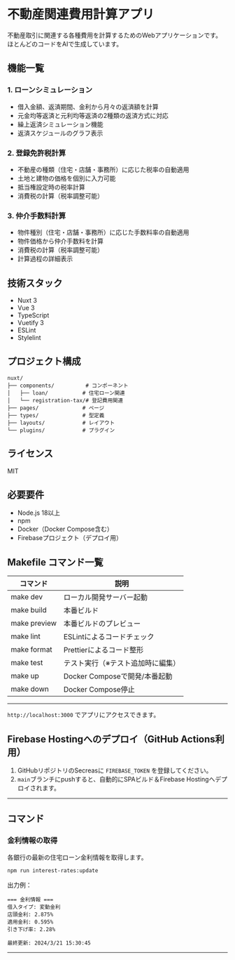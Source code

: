 # 不動産関連費用計算アプリ

不動産取引に関連する各種費用を計算するためのWebアプリケーションです。ほとんどのコードをAIで生成しています。

## 機能一覧

### 1. ローンシミュレーション
- 借入金額、返済期間、金利から月々の返済額を計算
- 元金均等返済と元利均等返済の2種類の返済方式に対応
- 繰上返済シミュレーション機能
- 返済スケジュールのグラフ表示

### 2. 登録免許税計算
- 不動産の種類（住宅・店舗・事務所）に応じた税率の自動適用
- 土地と建物の価格を個別に入力可能
- 抵当権設定時の税率計算
- 消費税の計算（税率調整可能）

### 3. 仲介手数料計算
- 物件種別（住宅・店舗・事務所）に応じた手数料率の自動適用
- 物件価格から仲介手数料を計算
- 消費税の計算（税率調整可能）
- 計算過程の詳細表示

## 技術スタック

- Nuxt 3
- Vue 3
- TypeScript
- Vuetify 3
- ESLint
- Stylelint

## プロジェクト構成

```
nuxt/
├── components/          # コンポーネント
│   ├── loan/           # 住宅ローン関連
│   └── registration-tax/# 登記費用関連
├── pages/              # ページ
├── types/              # 型定義
├── layouts/            # レイアウト
└── plugins/            # プラグイン
```

## ライセンス

MIT

## 必要要件
- Node.js 18以上
- npm
- Docker（Docker Compose含む）
- Firebaseプロジェクト（デプロイ用）

## Makefile コマンド一覧

| コマンド           | 説明                                 |
|--------------------|--------------------------------------|
| make dev           | ローカル開発サーバー起動             |
| make build         | 本番ビルド                           |
| make preview       | 本番ビルドのプレビュー               |
| make lint          | ESLintによるコードチェック           |
| make format        | Prettierによるコード整形             |
| make test          | テスト実行（※テスト追加時に編集）    |
| make up            | Docker Composeで開発/本番起動        |
| make down          | Docker Compose停止                   |

---

`http://localhost:3000` でアプリにアクセスできます。

## Firebase Hostingへのデプロイ（GitHub Actions利用）

1. GitHubリポジトリのSecreasに `FIREBASE_TOKEN` を登録してください。
2. `main`ブランチにpushすると、自動的にSPAビルド＆Firebase Hostingへデプロイされます。

---

## コマンド

### 金利情報の取得
各銀行の最新の住宅ローン金利情報を取得します。

```bash
npm run interest-rates:update
```

出力例：
```
=== 金利情報 ===
借入タイプ: 変動金利
店頭金利: 2.875%
適用金利: 0.595%
引き下げ率: 2.28%

最終更新: 2024/3/21 15:30:45
```

---
